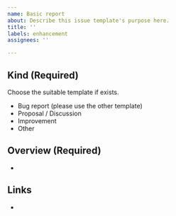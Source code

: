 ```yaml
---
name: Basic report
about: Describe this issue template's purpose here.
title: ''
labels: enhancement
assignees: ''

---
```


## Kind (Required)

Choose the suitable template if exists.

- Bug report (please use the other template)
- Proposal / Discussion
- Improvement
- Other

## Overview (Required)

- 

## Links

-

